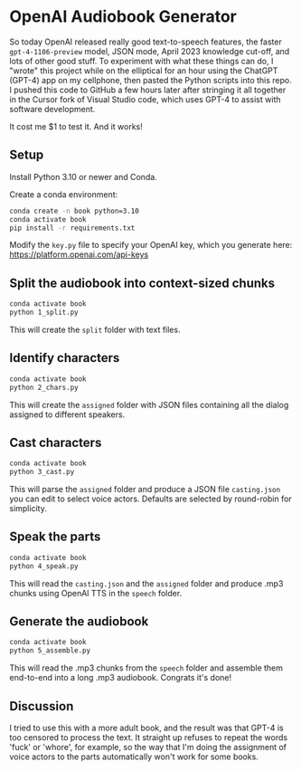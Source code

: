 # OpenAI Audiobook Generator

So today OpenAI released really good text-to-speech features, the faster `gpt-4-1106-preview` model, JSON mode, April 2023 knowledge cut-off, and lots of other good stuff.  To experiment with what these things can do, I "wrote" this project while on the elliptical for an hour using the ChatGPT (GPT-4) app on my cellphone, then pasted the Python scripts into this repo.  I pushed this code to GitHub a few hours later after stringing it all together in the Cursor fork of Visual Studio code, which uses GPT-4 to assist with software development.

It cost me $1 to test it.  And it works!


## Setup

Install Python 3.10 or newer and Conda.

Create a conda environment:

```bash
conda create -n book python=3.10
conda activate book
pip install -r requirements.txt
```

Modify the `key.py` file to specify your OpenAI key, which you generate here: https://platform.openai.com/api-keys


## Split the audiobook into context-sized chunks

```bash
conda activate book
python 1_split.py
```

This will create the `split` folder with text files.


## Identify characters

```bash
conda activate book
python 2_chars.py
```

This will create the `assigned` folder with JSON files containing all the dialog assigned to different speakers.


## Cast characters

```bash
conda activate book
python 3_cast.py
```

This will parse the `assigned` folder and produce a JSON file `casting.json` you can edit to select voice actors.  Defaults are selected by round-robin for simplicity.


## Speak the parts

```bash
conda activate book
python 4_speak.py
```

This will read the `casting.json` and the `assigned` folder and produce .mp3 chunks using OpenAI TTS in the `speech` folder.


## Generate the audiobook

```bash
conda activate book
python 5_assemble.py
```

This will read the .mp3 chunks from the `speech` folder and assemble them end-to-end into a long .mp3 audiobook.  Congrats it's done!


## Discussion

I tried to use this with a more adult book, and the result was that GPT-4 is too censored to process the text.  It straight up refuses to repeat the words 'fuck' or 'whore', for example, so the way that I'm doing the assignment of voice actors to the parts automatically won't work for some books.
